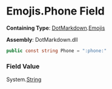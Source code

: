 # Emojis\.Phone Field

**Containing Type**: [DotMarkdown](../../README.md)\.[Emojis](../README.md)

**Assembly**: DotMarkdown\.dll

```csharp
public const string Phone = ":phone:"
```

### Field Value

System\.[String](https://docs.microsoft.com/en-us/dotnet/api/system.string)